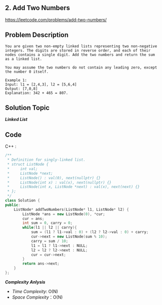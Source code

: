 ## 2. Add Two Numbers

https://leetcode.com/problems/add-two-numbers/

## Problem Description

```
You are given two non-empty linked lists representing two non-negative integers. The digits are stored in reverse order, and each of their nodes contains a single digit. Add the two numbers and return the sum as a linked list.

You may assume the two numbers do not contain any leading zero, except the number 0 itself.

Example 1:
Input: l1 = [2,4,3], l2 = [5,6,4]
Output: [7,0,8]
Explanation: 342 + 465 = 807.

```
## Solution Topic
***Linked List***

## Code

C++ :

```cpp
/**
 * Definition for singly-linked list.
 * struct ListNode {
 *     int val;
 *     ListNode *next;
 *     ListNode() : val(0), next(nullptr) {}
 *     ListNode(int x) : val(x), next(nullptr) {}
 *     ListNode(int x, ListNode *next) : val(x), next(next) {}
 * };
 */
class Solution {
public:
    ListNode* addTwoNumbers(ListNode* l1, ListNode* l2) {
        ListNode *ans = new ListNode(0), *cur;
        cur = ans;
        int sum = 0, carry = 0;
        while(l1 || l2 || carry){
            sum = (l1 ? l1->val : 0) + (l2 ? l2->val : 0) + carry;
            cur->next = new ListNode(sum % 10);
            carry = sum / 10;
            l1 = l1 ? l1->next : NULL;
            l2 = l2 ? l2->next : NULL;
            cur = cur->next;
        }
        return ans->next;
    }
};
```

**_Complexity Anlysis_**

- _Time Complexity_: O(N)
- _Space Complexity_：O(N)

